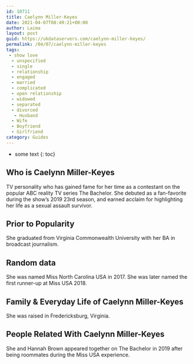 ```yaml
---
id: 10711
title: Caelynn Miller-Keyes
date: 2021-04-07T08:49:21+00:00
author: Laima
layout: post
guid: https://ukdataservers.com/caelynn-miller-keyes/
permalink: /04/07/caelynn-miller-keyes
tags:
 - show love
  - unspecified
  - single
  - relationship
  - engaged
  - married
  - complicated
  - open relationship
  - widowed
  - separated
  - divorced
   - Husband
  - Wife
  - Boyfriend
  - Girlfriend
category: Guides
---
```


* some text
{: toc}


## Who is Caelynn Miller-Keyes
                  
                  
                  
TV personality who has gained fame for her time as a contestant on the popular ABC reality TV series The Bachelor. She debuted as a fan-favorite during the show&#8217;s 2019 23rd season, and earned acclaim for highlighting her life as a sexual assault survivor. 
                  
              
            
              
            
                
                
                
## Prior to Popularity
                  
                  
                  
She graduated from Virginia Commonwealth University with her BA in broadcast journalism. 
                  
              
            
              
            
                
                
                
## Random data
                  
                  
                  
She was named Miss North Carolina USA in 2017. She was later named the first runner-up at Miss USA 2018. 
                  
              
            
              
            
                
                
                
## Family & Everyday Life of Caelynn Miller-Keyes
                  
                  
                  
She was raised in Fredericksburg, Virginia. 
                  
              
            
              
            
                
                
                
## People Related With Caelynn Miller-Keyes
                  
                  
                  
She and Hannah Brown appeared together on The Bachelor in 2019 after being roommates during the Miss USA experience. 
                  
              
            
              
            
                
              
            
              
              
            
            
              
            
          
          
          